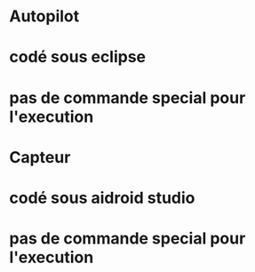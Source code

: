 # Autopilot
# codé sous eclipse
# pas de commande special pour l'execution


# Capteur
# codé sous aidroid studio
# pas de commande special pour l'execution
